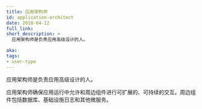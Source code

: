 ```yaml
---
title: 应用架构师
id: application-architect
date: 2018-04-12
full_link: 
short_description: >
  应用架构师是负责应用高级设计的人。

aka: 
tags:
- user-type
---
```

 应用架构师是负责应用高级设计的人。

<!--
---
title: Application Architect
id: application-architect
date: 2018-04-12
full_link: 
short_description: >
  A person responsible for the high-level design of an application.

aka: 
tags:
- user-type
---
 A person responsible for the high-level design of an application.
-->

<!--more--> 
<!--
An architect ensures that an app's implementation allows it to interact with its surrounding components in a scalable, maintainable way. Surrounding components include databases, logging infrastructure, and other microservices.
-->

应用架构师确保应用运行中允许和周边组件进行可扩展的、可持续的交互。周边组件包括数据库、基础设施日志和其他微服务。

